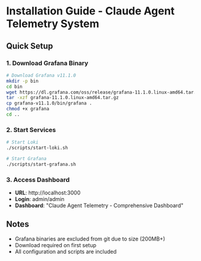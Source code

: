 # Installation Guide - Claude Agent Telemetry System

## Quick Setup

### 1. Download Grafana Binary
```bash
# Download Grafana v11.1.0
mkdir -p bin
cd bin
wget https://dl.grafana.com/oss/release/grafana-11.1.0.linux-amd64.tar.gz
tar -xzf grafana-11.1.0.linux-amd64.tar.gz
cp grafana-v11.1.0/bin/grafana .
chmod +x grafana
cd ..
```

### 2. Start Services
```bash
# Start Loki
./scripts/start-loki.sh

# Start Grafana  
./scripts/start-grafana.sh
```

### 3. Access Dashboard
- **URL**: http://localhost:3000
- **Login**: admin/admin
- **Dashboard**: "Claude Agent Telemetry - Comprehensive Dashboard"

## Notes
- Grafana binaries are excluded from git due to size (200MB+)
- Download required on first setup
- All configuration and scripts are included